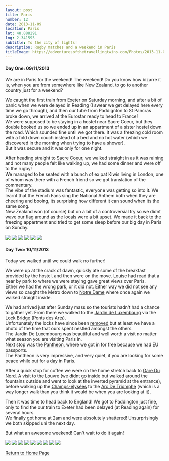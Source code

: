 ```yaml
---
layout: post
title: Paris
number: 12
date: 2013-11-09
location: Paris
lat: 48.888291
lng: 2.341595
subtitle: To the city of lights!
description: Rugby matches and a weekend in Paris
titleImage: https://adventuresofthetravellingtwins.com/Photos/2013-11-09-Paris/cover-min.JPG
---
```


<h4>Day One: 09/11/2013</h4>

We are in Paris for the weekend! The weekend! Do you know how bizarre it is, when you are from somewhere like New Zealand, to go to another country just for a weekend?

We caught the first train from Exeter on Saturday morning, and after a bit of panic when we were delayed in Reading (I swear we get delayed here every time we go through), and then our tube from Paddignton to St Pancras broke down, we arrived at the Eurostar ready to head to France!<br/>
We were supposed to be staying in a hostel near Sacre Coeur, but they double booked us so we ended up in an appartment of a sister hostel down the road. Which sounded fine until we got there. It was a freezing cold room with a fold down couch instead of a bed and no hot water (which we discovered in the morning when trying to have a shower).<br/>
But it was secure and it was only for one night. 

After heading straight to <a target="_blank" href="http://www.sacre-coeur-montmartre.com/english/">Sacre Coeur</a>, we walked straight in as it was raining and not many people felt like walking up, we had some dinner and were off to the rugby!<br/>
We managed to be seated with a bunch of ex pat Kiwis living in London, one of whom was there with a French friend so we got translation of the commentary.<br/>
The vibe of the stadium was fantastic, everyone was getting so into it. We learnt that the French Fans sing the National Anthem both when they are cheering and booing, its surprising how different it can sound when its the same song.<br/>
New Zealand won (of course) but on a bit of a controversial try so we didnt wave our flag around as the locals were a bit upset. 
We made it back to the freezing appartment and tried to get some sleep before our big day in Paris on Sunday.

<img src="https://adventuresofthetravellingtwins.com/Photos/2013-11-09-Paris/day11-min.JPG" class="image1">
<img src="https://adventuresofthetravellingtwins.com/Photos/2013-11-09-Paris/day12-min.JPG" class="image1">
<img src="https://adventuresofthetravellingtwins.com/Photos/2013-11-09-Paris/day13-min.JPG" class="image1">
<img src="https://adventuresofthetravellingtwins.com/Photos/2013-11-09-Paris/day14-min.JPG" class="image1">
<img src="https://adventuresofthetravellingtwins.com/Photos/2013-11-09-Paris/day15-min.JPG" class="image1">
<img src="https://adventuresofthetravellingtwins.com/Photos/2013-11-09-Paris/day16-min.JPG" class="image1">

<h4>Day Two: 10/11/2013</h4>

Today we walked until we could walk no further!

We were up at the crack of dawn, quickly ate some of the breakfast provided by the hostel, and then were on the move. Louise had read that a near by park to where we were staying gave great views over Paris.<br/>
Either we had the wrong park, or it did not. Either way we did not see any views so caught the Metro down to <a target="_blank" href="http://www.notredamedeparis.fr/en/">Notre Dame</a> where once again we walked straight inside.

We had arrived just after Sunday mass so the tourists hadn't had a chance to gather yet. From there we walked to the <a target="_blank" href="http://www.french-gardens.com/gardens/jardindeluxembourg.php">Jardin de Luxembourg</a> via the Lock Bridge (Ponts des Arts).<br/>
Unfortunately the locks have since been <a target="_blank" href="https://www.cometoparis.com/paris-guide/paris-monuments/pont-des-arts-s959">removed</a> but at least we have a photo of the time that ours spent nestled amongst the others. <br/>
The Jardin De Luxembourg was beautiful and well worth a visit no matter what season you are visiting Paris in.<br/>
Next stop was the <a target="_blank" href="http://www.paris-pantheon.fr/en/">Pantheon</a>, where we got in for free because we had EU passports. <br/>
The Pantheon is very impressive, and very quiet, if you are looking for some peace while out for a day in Paris. 

After a quick stop for coffee we were on the home stretch back to <a target="_blank" href="https://www.eurostar.com/rw-en/travel-info/stations/paris-gare-du-nord">Gare Du Nord</a>. A visit to the Louvre (we didnt go inside but walked around the fountains outside and went to look at the inverted pyramid at the entrance), before walking up the <a target="_blank" href="https://en.parisinfo.com/transport/73130/Avenue-des-Champs-Elysees">Champs-élysées</a> to the <a target="_blank" href="http://www.arcdetriompheparis.com/">Arc De Triomphe</a> (which is a way longer walk than you think it would be when you are looking at it).

Then it was time to head back to England! We got to Paddington just fine, only to find the our train to Exeter had been delayed (at Reading again) for several hours.<br/>
We finally got home at 2am and were absolutely shattered! Unsurprisingly we both skipped uni the next day.

But what an awesome weekend! Can't wait to do it again!

<img src="https://adventuresofthetravellingtwins.com/Photos/2013-11-09-Paris/day21-min.JPG" class="image1">
<img src="https://adventuresofthetravellingtwins.com/Photos/2013-11-09-Paris/day22-min.JPG" class="image1">
<img src="https://adventuresofthetravellingtwins.com/Photos/2013-11-09-Paris/day23-min.JPG" class="image1">
<img src="https://adventuresofthetravellingtwins.com/Photos/2013-11-09-Paris/day24-min.JPG" class="image1">
<img src="https://adventuresofthetravellingtwins.com/Photos/2013-11-09-Paris/day25-min.JPG" class="image1">
<img src="https://adventuresofthetravellingtwins.com/Photos/2013-11-09-Paris/day26-min.JPG" class="image1">
<img src="https://adventuresofthetravellingtwins.com/Photos/2013-11-09-Paris/day27-min.JPG" class="image1">
<img src="https://adventuresofthetravellingtwins.com/Photos/2013-11-09-Paris/day28-min.JPG" class="image1">
<img src="https://adventuresofthetravellingtwins.com/Photos/2013-11-09-Paris/day29-min.JPG" class="image1">

<a href="https://adventuresofthetravellingtwins.com/">Return to Home Page</a>

